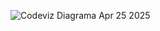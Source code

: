 ![Codeviz Diagrama Apr 25 2025](https://github.com/user-attachments/assets/d29bcce1-f85b-454c-919e-5447b24de6de)
